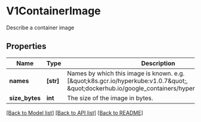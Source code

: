 # V1ContainerImage

Describe a container image

## Properties
Name | Type | Description | Notes
------------ | ------------- | ------------- | -------------
**names** | **[str]** | Names by which this image is known. e.g. [\&quot;k8s.gcr.io/hyperkube:v1.0.7\&quot;, \&quot;dockerhub.io/google_containers/hyperkube:v1.0.7\&quot;] | 
**size_bytes** | **int** | The size of the image in bytes. | [optional] 

[[Back to Model list]](../README.md#documentation-for-models) [[Back to API list]](../README.md#documentation-for-api-endpoints) [[Back to README]](../README.md)


